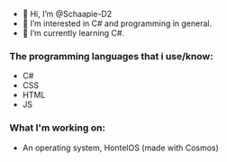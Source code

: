 - 👋 Hi, I’m @Schaapie-D2
- 👀 I’m interested in C# and programming in general.
- 🌱 I’m currently learning C#.
### The programming languages that i use/know: 
- C#
- CSS
- HTML
- JS
### What I'm working on:
- An operating system, HontelOS (made with Cosmos)

<!---
Schaapie-D2/Schaapie-D2 is a ✨ special ✨ repository because its `README.md` (this file) appears on your GitHub profile.
You can click the Preview link to take a look at your changes.
--->
